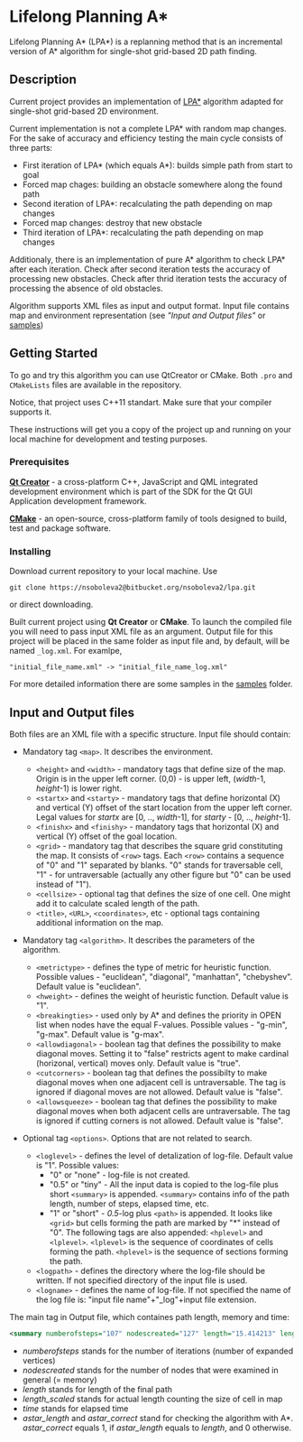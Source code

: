 # Lifelong Planning A*
Lifelong Planning A\* (LPA\*) is a replanning method that is an incremental version of A\* algorithm for single-shot grid-based 2D path finding. 

## Description
Current project provides an implementation of [LPA\*](https://www.cs.cmu.edu/~maxim/files/aij04.pdf) algorithm adapted for single-shot grid-based 2D environment. 

Current implementation is not a complete LPA\* with random map changes. For the sake of accuracy and efficiency testing the main cycle consists of three parts: 
* First iteration of LPA\* (which equals A\*): builds simple path from start to goal
* Forced map chages: building an obstacle somewhere along the found path
* Second iteration of LPA\*: recalculating the path depending on map changes
* Forced map changes: destroy that new obstacle
* Third iteration of LPA\*: recalculating the path depending on map changes

Additionaly, there is an implementation of pure A\* algorithm to check LPA\* after each iteration. Check after second iteration tests the accuracy of processing new obstacles. Check after thrid iteration tests the accuracy of processing the absence of old obstacles.

Algorithm supports XML files as input and output format. Input file contains map and environment representation (see *"Input and Output files"* or [samples](https://bitbucket.org/nsoboleva2/lpa/src/a93edc8bc172aa99c04d880e6374d1278c809d3e/maps/?at=master))

## Getting Started 

To go and try this algorithm you can use QtCreator or CMake. 
Both `.pro` and `CMakeLists` files are available in the repository.

Notice, that project uses C++11 standart. Make sure that your compiler supports it.

These instructions will get you a copy of the project up and running on your local machine for development and testing purposes.

### Prerequisites

**[Qt Creator](https://info.qt.io/download-qt-for-device-creation?hsCtaTracking=c80600ba-f2ea-45ed-97ef-6949c1c4c236%7C643bd8f4-2c59-4c4c-ba1a-4aaa05b51086)** -  a cross-platform C++, JavaScript and QML integrated development environment which is part of the SDK for the Qt GUI Application development framework. 

**[CMake](https://cmake.org/)** - an open-source, cross-platform family of tools designed to build, test and package software.

### Installing

Download current repository to your local machine. Use
```
git clone https://nsoboleva2@bitbucket.org/nsoboleva2/lpa.git
```
or direct downloading.

Built current project using **Qt Creator** or **CMake**. To launch the compiled file you will need to pass input XML file as an argument. Output file for this project will be placed in the same folder as input file and, by default, will be named `_log.xml`. For examlpe, 
```
"initial_file_name.xml" -> "initial_file_name_log.xml"
```
For more detailed information there are some samples in the [samples](https://bitbucket.org/nsoboleva2/lpa/src/a93edc8bc172aa99c04d880e6374d1278c809d3e/maps/?at=master) folder.

## Input and Output files

Both files are an XML file with a specific structure. 
Input file should contain:

* Mandatory tag `<map>`. It describes the environment.

   * `<height>` and `<width>` - mandatory tags that define size of the map. Origin is in the upper left corner. (0,0) - is upper left, (*width*-1, *height*-1) is lower right.
   * `<startx>` and `<starty>` - mandatory tags that define horizontal (X) and vertical (Y) offset of the start location from the upper left corner. Legal values for *startx* are [0, .., *width*-1], for *starty* - [0, .., *height*-1].
   * `<finishx>` and `<finishy>` - mandatory tags that horizontal (X) and vertical (Y) offset of the goal location.
   * `<grid>` - mandatory tag that describes the square grid constituting the map. It consists of `<row>` tags. Each `<row>` contains a sequence of "0" and "1" separated by blanks. "0" stands for traversable cell, "1" - for untraversable (actually any other figure but "0" can be used instead of "1").
   * `<cellsize>` - optional tag that defines the size of one cell. One might add it to calculate scaled length of the path.
   * `<title>`, `<URL>`, `<coordinates>`, etc - optional tags containing additional information on the map.

* Mandatory tag `<algorithm>`. It describes the parameters of the algorithm.

   * `<metrictype>` - defines the type of metric for heuristic function. Possible values - "euclidean", "diagonal", "manhattan", "chebyshev". Default value is "euclidean".
   * `<hweight>` - defines the weight of heuristic function. Default value is "1".
   * `<breakingties>` - used only by A\* and defines the priority in OPEN list when nodes have the equal F-values. Possible values - "g-min", "g-max". Default value is "g-max".
   * `<allowdiagonal>` - boolean tag that defines the possibility to make diagonal moves. Setting it to "false" restricts agent to make cardinal (horizonal, vertical) moves only. Default value is "true".
   * `<cutcorners>` - boolean tag that defines the possibilty to make diagonal moves when one adjacent cell is untraversable. The tag is ignored if diagonal moves are not allowed. Default value is "false".
   * `<allowsqueeze>` - boolean tag that defines the possibility to make diagonal moves when both adjacent cells are untraversable. The tag is ignored if cutting corners is not allowed. Default value is "false".

* Optional tag `<options>`. Options that are not related to search.

   * `<loglevel>` - defines the level of detalization of log-file. Default value is "1". Possible values:
     - "0" or "none" - log-file is not created.
     - "0.5" or "tiny" - All the input data is copied to the log-file plus short `<summary>` is appended. `<summary>` contains info of the path length, number of steps, elapsed time, etc.
     - "1" or "short" - *0.5*-log plus `<path>` is appended. It looks like `<grid>` but cells forming the path are marked by "\*" instead of "0". The following tags are also appended: `<hplevel>` and `<lplevel>`. `<lplevel>` is the sequence of coordinates of cells forming the path. `<hplevel>` is the sequence of sections forming the path.
   * `<logpath>` - defines the directory where the log-file should be written. If not specified directory of the input file is used. 
   * `<logname>` - defines the name of log-file. If not specified the name of the log file is: "input file name"+"_log"+input file extension.

The main tag in Output file, which containes path length, memory and time:  
```xml
<summary numberofsteps="107" nodescreated="127" length="15.414213" length_scaled="41.618375587463383" time="0.000512" astar_length="15.414213" astar_correct="1"/>
```
* _numberofsteps_ stands for the number of iterations (number of expanded vertices)
* _nodescreated_  stands for the number of nodes that were examined in general (= memory)
* _length_ stands for length of the final path
* _length_scaled_ stands for actual length counting the size of cell in map
* _time_ stands for elapsed time
* _astar_length_ and _astar_correct_ stand for checking the algorithm with A\*. _astar_correct_ equals 1, if _astar_length_ equals to _length_, and 0 otherwise.